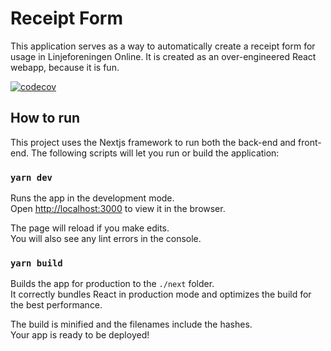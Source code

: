 # Receipt Form

This application serves as a way to automatically create a receipt form for usage in Linjeforeningen Online.
It is created as an over-engineered React webapp, because it is fun.

[![codecov](https://codecov.io/gh/dotkom/receipt-form/branch/master/graph/badge.svg?token=BGkDjRT8uU)](https://codecov.io/gh/dotkom/receipt-form)

## How to run

This project uses the Nextjs framework to run both the back-end and front-end.
The following scripts will let you run or build the application:

### `yarn dev`

Runs the app in the development mode.<br>
Open [http://localhost:3000](http://localhost:3000) to view it in the browser.

The page will reload if you make edits.<br>
You will also see any lint errors in the console.

### `yarn build`

Builds the app for production to the `./next` folder.<br>
It correctly bundles React in production mode and optimizes the build for the best performance.

The build is minified and the filenames include the hashes.<br>
Your app is ready to be deployed!
